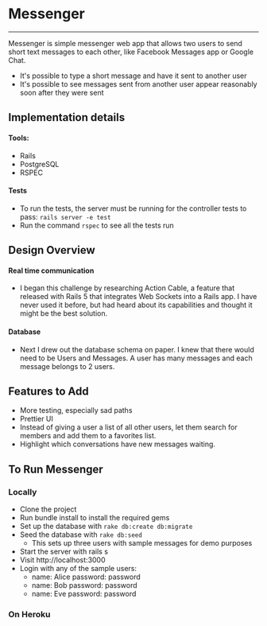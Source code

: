 # Messenger
---

Messenger is simple messenger web app that allows two users to send short text messages to each other, like Facebook Messages app or Google Chat.
- It's possible to type a short message and have it sent to another user
- It's possible to see messages sent from another user appear reasonably soon after they were sent

## Implementation details

#### Tools:
- Rails
- PostgreSQL
- RSPEC

#### Tests
- To run the tests, the server must be running for the controller tests to pass: `rails server -e test`
- Run the command `rspec` to see all the tests run

## Design Overview

#### Real time communication
- I began this challenge by researching Action Cable, a feature that released with Rails 5 that integrates Web Sockets into a Rails app. I have never used it before, but had heard about its capabilities and thought it might be the best solution.

#### Database
- Next I drew out the database schema on paper. I knew that there would need to be Users and Messages. A user has many messages and each message belongs to 2 users.


## Features to Add
- More testing, especially sad paths
- Prettier UI
- Instead of giving a user a list of all other users, let them search for members and add them to a favorites list.
- Highlight which conversations have new messages waiting.

## To Run Messenger
### Locally
- Clone the project
- Run bundle install to install the required gems
- Set up the database with `rake db:create db:migrate`
- Seed the database with `rake db:seed`
  - This sets up three users with sample messages for demo purposes
- Start the server with rails s
- Visit http://localhost:3000
- Login with any of the sample users:
  - name: Alice password: password
  - name: Bob password: password
  - name: Eve password: password

### On Heroku
